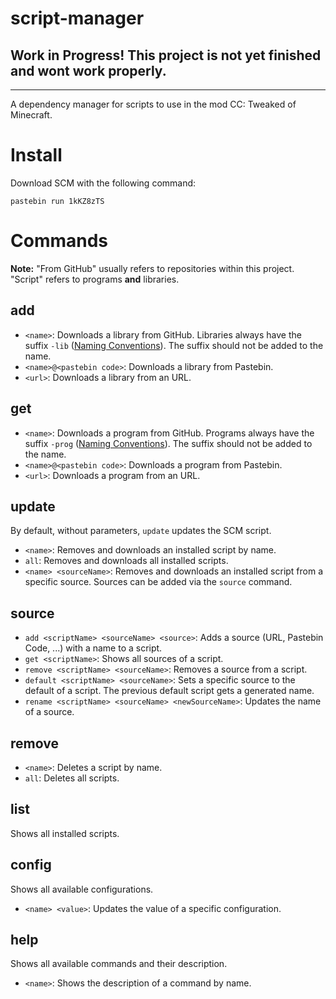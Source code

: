 # script-manager

**Work in Progress!** This project is not yet finished and wont work properly.
---

---

A dependency manager for scripts to use in the mod CC: Tweaked of Minecraft.

# Install
Download SCM with the following command:

    pastebin run 1kKZ8zTS

# Commands
**Note:** "From GitHub" usually refers to repositories within this project. "Script" refers to programs **and** libraries.
## add
- `<name>`: Downloads a library from GitHub. Libraries always have the suffix `-lib` ([Naming Conventions](https://github.com/mc-cc-scripts/.github/blob/master/profile/README.md#naming-conventions)). The suffix should not be added to the name.
- `<name>@<pastebin code>`: Downloads a library from Pastebin.
- `<url>`: Downloads a library from an URL.
## get
- `<name>`: Downloads a program from GitHub. Programs always have the suffix `-prog` ([Naming Conventions](https://github.com/mc-cc-scripts/.github/blob/master/profile/README.md#naming-conventions)). The suffix should not be added to the name.
- `<name>@<pastebin code>`: Downloads a program from Pastebin.
- `<url>`: Downloads a program from an URL.
## update
By default, without parameters, `update` updates the SCM script.
- `<name>`: Removes and downloads an installed script by name.
- `all`: Removes and downloads all installed scripts.
- `<name> <sourceName>`: Removes and downloads an installed script from a specific source. Sources can be added via the `source` command.
## source
- `add <scriptName> <sourceName> <source>`: Adds a source (URL, Pastebin Code, ...) with a name to a script.
- `get <scriptName>`: Shows all sources of a script.
- `remove <scriptName> <sourceName>`: Removes a source from a script.
- `default <scriptName> <sourceName>`: Sets a specific source to the default of a script. The previous default script gets a generated name.
- `rename <scriptName> <sourceName> <newSourceName>`: Updates the name of a source.
## remove
- `<name>`: Deletes a script by name.
- `all`: Deletes all scripts.
## list
Shows all installed scripts.
## config
Shows all available configurations.
- `<name> <value>`: Updates the value of a specific configuration.
## help
Shows all available commands and their description.
- `<name>`: Shows the description of a command by name.
